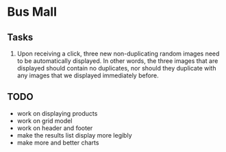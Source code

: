 # Bus Mall

## Tasks

1. Upon receiving a click, three new non-duplicating random images need to be automatically displayed. In other words, the three images that are displayed should contain no duplicates, nor should they duplicate with any images that we displayed immediately before.

## TODO

* work on displaying products
* work on grid model
* work on header and footer
* make the results list display more legibly
* make more and better charts